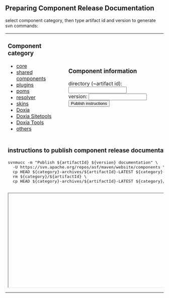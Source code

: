 ## Preparing Component Release Documentation

select component category, then type artifact id and version to generate svn commands:

<table>
<tr><td>
<h3>Component category</h3>
<ul>
<li><a href="?core">core</a></li>
<li><a href="?shared">shared components</a></li>
<li><a href="?plugins">plugins</a></li>
<li><a href="?pom">poms</a></li>
<li><a href="?resolver">resolver</a></li>
<li><a href="?skins">skins</a></li>
<li><a href="?doxia">Doxia</a></li>
<li><a href="?doxia-sitetools">Doxia Sitetools</a></li>
<li><a href="?doxia-tools">Doxia Tools</a></li>
<li><a href="?others">others</a></li>
</ul>
 
</td><td>

<h3>Component information</h3>

directory (~artifact id): <input type="text" name="artifactId" id="artifactId"></input><br/>
version: <input type="text" name="version" id="version"></input><br/>
<button onclick="instructions()">Publish instructions</button>

</td></tr>

<tr><td colspan="3">
<h3>instructions to publish component release documentation</h3>
<pre id="svnmucc">svnmucc -m "Publish ${artifactId} ${version} documentation" \
  -U https://svn.apache.org/repos/asf/maven/website/components \
  cp HEAD ${category}-archives/${artifactId}-LATEST ${category}-archives/${artifactId}-${version} \
  rm ${category}/${artifactId} \
  cp HEAD ${category}-archives/${artifactId}-LATEST ${category}/${artifactId}</pre>
</td></tr>

<tr><td colspan="2"><iframe id="index-page" src="" width="100%" height="300px"></iframe></td>
<td>archives directory<br/>
<iframe id="archives" src="" width="100%" height="300px"></iframe>
</td>
</tr>
</table>

<script type="text/javascript"><![CDATA[
function selectCategory(index, archive) {
  var indexPage = document.getElementById('index-page');
  var linkIndexPage = document.getElementById('link-index-page');
  var archives = document.getElementById('archives');
  var indexUrl = index ? ('https://maven.apache.org/' + index) : '';
  indexPage.setAttribute('src', indexUrl);
  archives.setAttribute('src', 'https://maven.apache.org/' + archive + '?C=M;O=D');
  instructions();
}

function escapeRegExp(string) {
    return string.replace(/([.*+?^=!:${}()|\[\]\/\\])/g, "\\$1");
}
function replaceAll(string, find, replace) {
  return string.replace(new RegExp(escapeRegExp(find), 'g'), replace);
}

function instructions() {
  var category = document.location.search.substr(1);
  var artifactId = document.getElementById('artifactId').value;
  var version = document.getElementById('version').value;
  var svnmucc = svnmuccTemplate;
  if (category == "core") {
    artifactId = "Maven";
    svnmucc = svnmucc.substr(0, svnmucc.indexOf("  rm "))
    svnmucc = replaceAll(svnmucc, '${artifactId}-LATEST', '3-LATEST');
    svnmucc = replaceAll(svnmucc, '${category}-archives', 'ref');
    svnmucc = replaceAll(svnmucc, '${artifactId}-${version} \\', '${version}\n\n');
  }
  if (category.indexOf("doxia") == 0) {
    svnmucc = replaceAll(svnmucc, 'maven/website/components', 'maven/doxia/website/components');
    if (category != "doxia-tools") {
      document.getElementById('artifactId').value = category;
    }
  }
  if (category == "resolver" || category == "others" || category == "doxia" || category == "doxia-sitetools") {
    // category directory is based on artifactId
    svnmucc = replaceAll(svnmucc, '${category}/${artifactId}', '${artifactId}');
    svnmucc = replaceAll(svnmucc, '${category}', '${artifactId}');
  }
  svnmucc = replaceAll(svnmucc, '${category}', category);
  if (artifactId) {
    svnmucc = replaceAll(svnmucc, '${artifactId}', artifactId);
  }
  if (version) {
    svnmucc = replaceAll(svnmucc, '${version}', version);
  }
  document.getElementById('svnmucc').innerHTML = svnmucc;
}

var category = document.location.search.substr(1);
var svnmuccTemplate = document.getElementById('svnmucc').innerHTML;

if (category == "core") {
  selectCategory('docs/history.html', 'ref/');
} else if (category.indexOf("doxia") == 0) {
  selectCategory('doxia/' + category + '/', 'doxia/' + category + '-archives/');
} else if (category == "others") {
  selectCategory('', 'components/');
} else if (category != "") {
  selectCategory(category + '/', category+'-archives/');
}
//]]></script>
